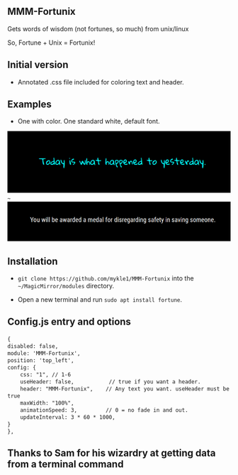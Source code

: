 ## MMM-Fortunix

Gets words of wisdom (not fortunes, so much) from unix/linux

So, Fortune + Unix = Fortunix!

## Initial version

* Annotated .css file included for coloring text and header.

## Examples

* One with color. One standard white, default font.

![](images/2.png)
`~`
![](images/1.png)

## Installation

* `git clone https://github.com/mykle1/MMM-Fortunix` into the `~/MagicMirror/modules` directory.

* Open a new terminal and run `sudo apt install fortune`.


## Config.js entry and options

```
{
disabled: false,
module: 'MMM-Fortunix',
position: 'top_left',
config: {
    css: "1", // 1-6
    useHeader: false,           // true if you want a header.
    header: "MMM-Fortunix",    // Any text you want. useHeader must be true
    maxWidth: "100%",
    animationSpeed: 3,         // 0 = no fade in and out.
    updateInterval: 3 * 60 * 1000,
}
},
```
## Thanks to Sam for his wizardry at getting data from a terminal command
